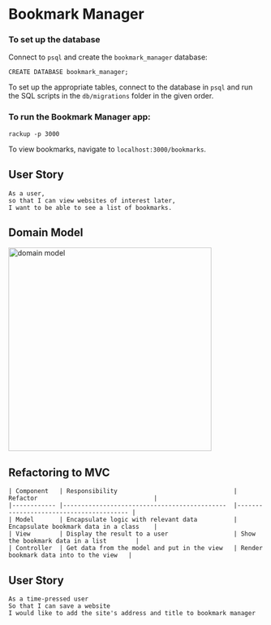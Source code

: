 # Bookmark Manager

### To set up the database

Connect to `psql` and create the `bookmark_manager` database:

```
CREATE DATABASE bookmark_manager;
```

To set up the appropriate tables, connect to the database in `psql` and run the SQL scripts in the `db/migrations` folder in the given order.

### To run the Bookmark Manager app:

```
rackup -p 3000
```

To view bookmarks, navigate to `localhost:3000/bookmarks`.

## User Story
```
As a user,
so that I can view websites of interest later,
I want to be able to see a list of bookmarks.
```

## Domain Model
<img width="400" alt="domain model" src="https://github.com/jooomin/bookmark_manager/blob/main/images/domain_model.png">

## Refactoring to MVC
```
| Component   | Responsibility                                | Refactor                                |
|------------ |---------------------------------------------  |---------------------------------------- |
| Model       | Encapsulate logic with relevant data          | Encapsulate bookmark data in a class    |
| View        | Display the result to a user                  | Show the bookmark data in a list        |
| Controller  | Get data from the model and put in the view   | Render bookmark data into to the view   |
```

## User Story
```
As a time-pressed user
So that I can save a website
I would like to add the site's address and title to bookmark manager
```

